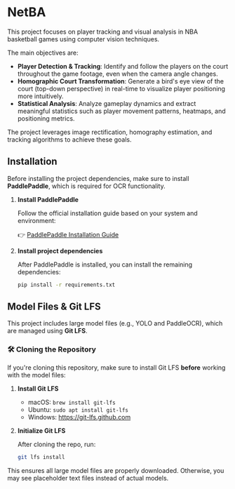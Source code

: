 # NetBA

This project focuses on player tracking and visual analysis in NBA basketball games using computer vision techniques. 

The main objectives are:

- **Player Detection & Tracking**: Identify and follow the players on the court throughout the game footage, even when the camera angle changes.
- **Homographic Court Transformation**: Generate a bird's eye view of the court (top-down perspective) in real-time to visualize player positioning more intuitively.
- **Statistical Analysis**: Analyze gameplay dynamics and extract meaningful statistics such as player movement patterns, heatmaps, and positioning metrics.

The project leverages image rectification, homography estimation, and tracking algorithms to achieve these goals.

## Installation

Before installing the project dependencies, make sure to install **PaddlePaddle**, which is required for OCR functionality.

1. **Install PaddlePaddle**

   Follow the official installation guide based on your system and environment:

   👉 [PaddlePaddle Installation Guide](https://www.paddlepaddle.org.cn/en/install/quick?docurl=undefined)

2. **Install project dependencies**

   After PaddlePaddle is installed, you can install the remaining dependencies:

   ```bash
   pip install -r requirements.txt
   ```

## Model Files & Git LFS

This project includes large model files (e.g., YOLO and PaddleOCR), which are managed using **Git LFS**.

### 🛠️ Cloning the Repository

If you're cloning this repository, make sure to install Git LFS **before** working with the model files:

1. **Install Git LFS**

   - macOS: `brew install git-lfs`
   - Ubuntu: `sudo apt install git-lfs`
   - Windows: https://git-lfs.github.com

2. **Initialize Git LFS**

   After cloning the repo, run:

   ```bash
   git lfs install
   ```

This ensures all large model files are properly downloaded. Otherwise, you may see placeholder text files instead of actual models.